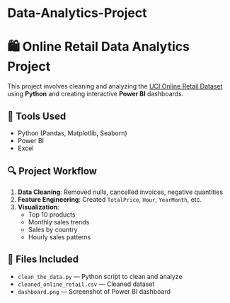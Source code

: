 # Data-Analytics-Project
# 🛍️ Online Retail Data Analytics Project

This project involves cleaning and analyzing the [UCI Online Retail Dataset](https://archive.ics.uci.edu/ml/datasets/Online+Retail) using **Python** and creating interactive **Power BI** dashboards.

## 🔧 Tools Used
- Python (Pandas, Matplotlib, Seaborn)
- Power BI
- Excel

## 🔍 Project Workflow
1. **Data Cleaning**: Removed nulls, cancelled invoices, negative quantities
2. **Feature Engineering**: Created `TotalPrice`, `Hour`, `YearMonth`, etc.
3. **Visualization**:
   - Top 10 products
   - Monthly sales trends
   - Sales by country
   - Hourly sales patterns




## 📂 Files Included
- `clean_the_data.py` — Python script to clean and analyze
- `cleaned_online_retail.csv` — Cleaned dataset
- `dashboard.png` — Screenshot of Power BI dashboard
